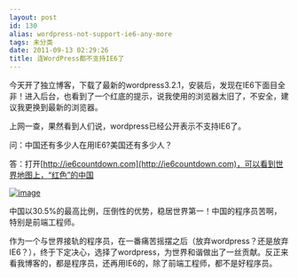 ```yaml
---
layout: post
id: 130
alias: wordpress-not-support-ie6-any-more
tags: 未分类
date: 2011-09-13 02:29:26
title: 连WordPress都不支持IE6了
---
```


今天开了独立博客，下载了最新的wordpress3.2.1，安装后，发现在IE6下面目全非！进入后台，也看到了一个红底的提示，说我使用的浏览器太旧了，不安全，建议我更换到最新的浏览器。

上网一查，果然看到人们说，wordpress已经公开表示不支持IE6了。

<span id="more-130"></span>
<p>问：中国还有多少人在用IE6?美国还有多少人？

答：打开[http://ie6countdown.com](http://ie6countdown.com)，可以看到世界地图上，“红色”的中国

[![image](http://freewind.me/wp-content/uploads/2011/09/image_thumb.png "image")](http://freewind.me/wp-content/uploads/2011/09/image.png) 

中国以30.5%的最高比例，压倒性的优势，稳居世界第一！中国的程序员苦啊，特别是前端工程师。

作为一个与世界接轨的程序员，在一番痛苦摇摆之后（放弃wordpress？还是放弃IE6？），终于下定决心，选择了wordpress，为世界和谐做出了一丝贡献。反正来看我博客的，都是程序员，还再用IE6的，除了前端工程师，都不是好程序员。

